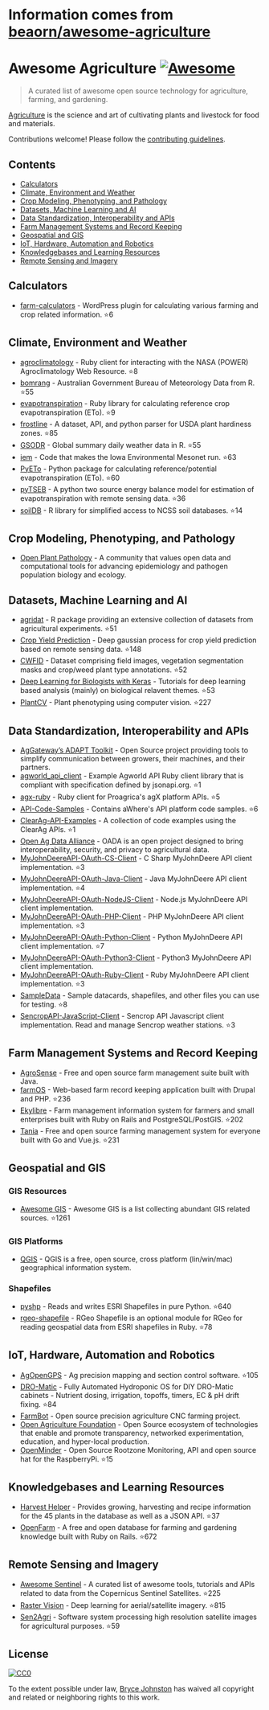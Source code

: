 # Information comes from [beaorn/awesome-agriculture](https://github.com/beaorn/awesome-agriculture)
# Awesome Agriculture [![Awesome](https://awesome.re/badge.svg)](https://awesome.re)

> A curated list of awesome open source technology for agriculture, farming, and gardening.

[Agriculture](https://en.wikipedia.org/wiki/Agriculture) is the science and art of cultivating plants and livestock for food and materials.

Contributions welcome! Please follow the [contributing guidelines](https://github.com/beaorn/awesome-agriculture/blob/master/contributing.md).

## Contents

- [Calculators](#calculators)
- [Climate, Environment and Weather](#climate-environment-and-weather)
- [Crop Modeling, Phenotyping, and Pathology](#crop-modeling-phenotyping-and-pathology)
- [Datasets, Machine Learning and AI](#datasets-machine-learning-and-ai)
- [Data Standardization, Interoperability and APIs](#data-standardization-interoperability-and-apis)
- [Farm Management Systems and Record Keeping](#farm-management-systems-and-record-keeping)
- [Geospatial and GIS](#geospatial-and-gis)
- [IoT, Hardware, Automation and Robotics](#iot-hardware-automation-and-robotics)
- [Knowledgebases and Learning Resources](#knowledgebases-and-learning-resources)
- [Remote Sensing and Imagery](#remote-sensing-and-imagery)

## Calculators

- [farm-calculators](https://github.com/beaorn/farm-calculators) - WordPress plugin for calculating various farming and crop related information. :star:6

## Climate, Environment and Weather

- [agroclimatology](https://github.com/beaorn/agroclimatology) - Ruby client for interacting with the NASA (POWER) Agroclimatology Web Resource. :star:8
- [bomrang](https://github.com/ropensci/bomrang) - Australian Government Bureau of Meteorology Data from R. :star:55
- [evapotranspiration](https://github.com/beaorn/evapotranspiration) - Ruby library for calculating reference crop evapotranspiration (ETo). :star:9
- [frostline](https://github.com/waldoj/frostline) - A dataset, API, and python parser for USDA plant hardiness zones. :star:85
- [GSODR](https://github.com/ropensci/GSODR) - Global summary daily weather data in R. :star:55
- [iem](https://github.com/akrherz/iem) - Code that makes the Iowa Environmental Mesonet run. :star:63
- [PyETo](https://github.com/woodcrafty/PyETo) - Python package for calculating reference/potential evapotranspiration (ETo). :star:60
- [pyTSEB](https://github.com/hectornieto/pyTSEB) - A python two source energy balance model for estimation of evapotranspiration with remote sensing data. :star:36
- [soilDB](https://github.com/ncss-tech/soilDB) - R library for simplified access to NCSS soil databases. :star:14

## Crop Modeling, Phenotyping, and Pathology

- [Open Plant Pathology](https://www.openplantpathology.org/) - A community that values open data and computational tools for advancing epidemiology and pathogen population biology and ecology.

## Datasets, Machine Learning and AI

- [agridat](https://github.com/kwstat/agridat) - R package providing an extensive collection of datasets from agricultural experiments. :star:51
- [Crop Yield Prediction](https://github.com/JiaxuanYou/crop_yield_prediction) - Deep gaussian process for crop yield prediction based on remote sensing data. :star:148
- [CWFID](https://github.com/cwfid/dataset) - Dataset comprising field images, vegetation segmentation masks and crop/weed plant type annotations. :star:52
- [Deep Learning for Biologists with Keras](https://github.com/totti0223/deep_learning_for_biologists_with_keras) - Tutorials for deep learning based analysis (mainly) on biological relavent themes. :star:53
- [PlantCV](https://github.com/danforthcenter/plantcv) - Plant phenotyping using computer vision. :star:227

## Data Standardization, Interoperability and APIs

- [AgGateway’s ADAPT Toolkit](https://adaptframework.org) - Open Source project providing tools to simplify communication between growers, their machines, and their partners.
- [agworld_api_client](https://github.com/agworld/agworld_api_client) - Example Agworld API Ruby client library that is compliant with specification defined by jsonapi.org. :star:1
- [agx-ruby](https://github.com/beaorn/agx-ruby) - Ruby client for Proagrica's agX platform APIs. :star:5
- [API-Code-Samples](https://github.com/aWhereAPI/API-Code-Samples) - Contains aWhere's API platform code samples. :star:6
- [ClearAg-API-Examples](https://github.com/IterisClearAg/ClearAg-API-Examples) - A collection of code examples using the ClearAg APIs. :star:1
- [Open Ag Data Alliance](https://github.com/oada) - OADA is an open project designed to bring interoperability, security, and privacy to agricultural data.
- [MyJohnDeereAPI-OAuth-CS-Client](https://github.com/JohnDeere/MyJohnDeereAPI-OAuth-CS-Client) - C Sharp MyJohnDeere API client implementation. :star:3
- [MyJohnDeereAPI-OAuth-Java-Client](https://github.com/JohnDeere/MyJohnDeereAPI-OAuth-Java-Client) - Java MyJohnDeere API client implementation. :star:4
- [MyJohnDeereAPI-OAuth-NodeJS-Client](https://github.com/JohnDeere/MyJohnDeereAPI-OAuth-NodeJS-Client) - Node.js MyJohnDeere API client implementation.
- [MyJohnDeereAPI-OAuth-PHP-Client](https://github.com/JohnDeere/MyJohnDeereAPI-OAuth-PHP-Client) - PHP MyJohnDeere API client implementation. :star:3
- [MyJohnDeereAPI-OAuth-Python-Client](https://github.com/JohnDeere/MyJohnDeereAPI-OAuth-Python-Client) - Python MyJohnDeere API client implementation. :star:7
- [MyJohnDeereAPI-OAuth-Python3-Client](https://github.com/JohnDeere/MyJohnDeereAPI-OAuth-Python3-Client) - Python3 MyJohnDeere API client implementation.
- [MyJohnDeereAPI-OAuth-Ruby-Client](https://github.com/JohnDeere/MyJohnDeereAPI-OAuth-Ruby-Client) - Ruby MyJohnDeere API client implementation. :star:3
- [SampleData](https://github.com/JohnDeere/SampleData) - Sample datacards, shapefiles, and other files you can use for testing. :star:8
- [SencropAPI-JavaScript-Client](https://github.com/sencrop/sencrop-js-api-client) - Sencrop API Javascript client implementation. Read and manage Sencrop weather stations. :star:3

## Farm Management Systems and Record Keeping

- [AgroSense](https://bitbucket.org/corizon/agrosense) - Free and open source farm management suite built with Java.
- [farmOS](https://github.com/farmOS/farmOS) - Web-based farm record keeping application built with Drupal and PHP. :star:236
- [Ekylibre](https://github.com/ekylibre/ekylibre) - Farm management information system for farmers and small enterprises built with Ruby on Rails and PostgreSQL/PostGIS. :star:202
- [Tania](https://github.com/Tanibox/tania-core) - Free and open source farming management system for everyone built with Go and Vue.js. :star:231

## Geospatial and GIS

### GIS Resources

- [Awesome GIS](https://github.com/sshuair/awesome-gis) - Awesome GIS is a list collecting abundant GIS related sources. :star:1261

### GIS Platforms

- [QGIS](https://qgis.org) - QGIS is a free, open source, cross platform (lin/win/mac) geographical information system.

### Shapefiles

- [pyshp](https://github.com/GeospatialPython/pyshp) - Reads and writes ESRI Shapefiles in pure Python. :star:640
- [rgeo-shapefile](https://github.com/rgeo/rgeo-shapefile) - RGeo Shapefile is an optional module for RGeo for reading geospatial data from ESRI shapefiles in Ruby. :star:78

## IoT, Hardware, Automation and Robotics

- [AgOpenGPS](https://github.com/farmerbriantee/AgOpenGPS) - Ag precision mapping and section control software. :star:105
- [DRO-Matic](https://github.com/drolsen/DRO-Matic) - Fully Automated Hydroponic OS for DIY DRO-Matic cabinets - Nutrient dosing, irrigation, topoffs, timers, EC & pH drift fixing. :star:84
- [FarmBot](https://github.com/farmbot) -  Open source precision agriculture CNC farming project.
- [Open Agriculture Foundation](https://github.com/OpenAgricultureFoundation) -  Open Source ecosystem of technologies that enable and promote transparency, networked experimentation, education, and hyper-local production.
- [OpenMinder](https://github.com/autogrow/openminder) - Open Source Rootzone Monitoring, API and open source hat for the RaspberryPi. :star:15

## Knowledgebases and Learning Resources

- [Harvest Helper](https://github.com/damwhit/harvest_helper) -  Provides growing, harvesting and recipe information for the 45 plants in the database as well as a JSON API. :star:37
- [OpenFarm](https://github.com/openfarmcc/OpenFarm) - A free and open database for farming and gardening knowledge built with Ruby on Rails. :star:672

## Remote Sensing and Imagery

- [Awesome Sentinel](https://github.com/Fernerkundung/awesome-sentinel) - A curated list of awesome tools, tutorials and APIs related to data from the Copernicus Sentinel Satellites. :star:225
- [Raster Vision](https://github.com/azavea/raster-vision) - Deep learning for aerial/satellite imagery. :star:815
- [Sen2Agri](https://github.com/Sen2Agri/Sen2Agri-System) - Software system processing high resolution satellite images for agricultural purposes. :star:59

## License

[![CC0](http://mirrors.creativecommons.org/presskit/buttons/88x31/svg/cc-zero.svg)](https://creativecommons.org/publicdomain/zero/1.0/)

To the extent possible under law, [Bryce Johnston](https://github.com/beaorn) has waived all copyright and related or neighboring rights to this work.

